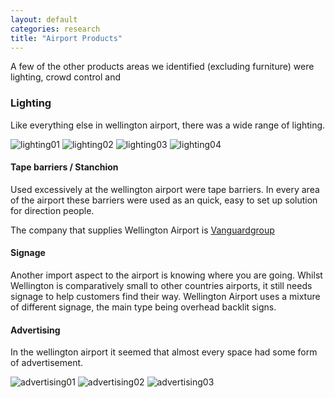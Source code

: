 ```yaml
---
layout: default
categories: research
title: "Airport Products"
---
```


A few of the other products areas we identified (excluding furniture) were lighting, crowd control and

### Lighting
Like everything else in wellington airport, there was a wide range of lighting.

![lighting01]({{imageurl}}/LIGHTING-01)
![lighting02]({{imageurl}}/LIGHTING-03)
![lighting03]({{imageurl}}/LIGHTING-05)
![lighting04]({{imageurl}}/LIGHTING-06)

#### Tape barriers / Stanchion
Used excessively at the wellington airport were tape barriers. In every area of the airport these barriers were used as an quick, easy to set up solution for direction people.

The company that supplies Wellington Airport is [Vanguardgroup](https://www.vanguardgroup.co.nz/pedestrian-control/retractable-belt-queue-control-barriers.html?___store=default)

#### Signage
Another import aspect to the airport is knowing where you are going. Whilst Wellington is comparatively small to other countries airports, it still needs signage to help customers find their way.
Wellington Airport uses a mixture of different signage, the main type being overhead backlit signs.

#### Advertising
In the wellington airport it seemed that almost every space had some form of advertisement.

![advertising01]({{imageurl}}/ADVERTISING-01)
![advertising02]({{imageurl}}/ADVERTISING-03)
![advertising03]({{imageurl}}/ADVERTISING-05)
